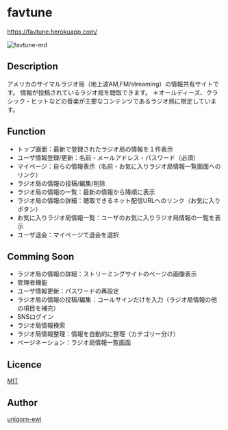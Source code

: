 favtune
====
https://favtune.herokuapp.com/

![favtune-md](https://user-images.githubusercontent.com/37038796/45913033-5366fc80-be66-11e8-8fb6-f1406f38e35e.png)

## Description
アメリカのサイマルラジオ局（地上波AM,FM/streaming）の情報共有サイトです。
情報が投稿されているラジオ局を聴取できます。
＊オールディーズ、クラシック・ヒットなどの音楽が主要なコンテンツであるラジオ局に限定しています。

## Function
- トップ画面：最新で登録されたラジオ局の情報を１件表示
- ユーザ情報登録/更新：名前・メールアドレス・パスワード（必須）
- マイページ：自らの情報表示（名前・お気に入りラジオ局情報一覧画面へのリンク）
- ラジオ局の情報の投稿/編集/削除
- ラジオ局の情報の一覧：最新の情報から降順に表示
- ラジオ局の情報の詳細：聴取できるネット配信URLへのリンク（お気に入りボタン）
- お気に入りラジオ局情報一覧：ユーザのお気に入りラジオ局情報の一覧を表示
- ユーザ退会：マイページで退会を選択

## Comming Soon
- ラジオ局の情報の詳細：ストリーミングサイトのページの画像表示
- 管理者機能
- ユーザ情報更新：パスワードの再設定
- ラジオ局の情報の投稿/編集：コールサインだけを入力（ラジオ局情報の他の項目を補完）
- SNSログイン
- ラジオ局情報検索
- ラジオ局情報整理：情報を自動的に整理（カテゴリー分け）
- ページネーション：ラジオ局情報一覧画面

## Licence

[MIT](https://github.com/tcnksm/tool/blob/master/LICENCE)

## Author

[uniqorn-ewi](https://github.com/uniqorn-ewi)

